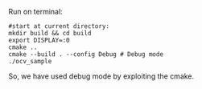 Run on terminal:
```
#start at current directory:
mkdir build && cd build
export DISPLAY=:0
cmake ..
cmake --build . --config Debug # Debug mode
./ocv_sample 
```
So, we have used debug mode by exploiting the cmake.